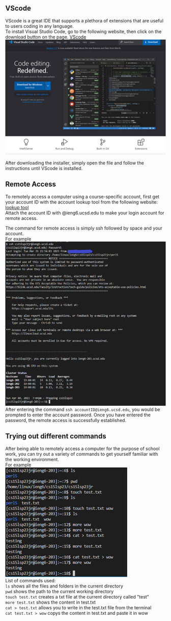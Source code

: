 ## VScode
VScode is a great IDE that supports a plethora of extensions that are useful to users coding in any language.  
To install Visual Studio Code, go to the following website, then click on the download button on the page.
[VScode](https://code.visualstudio.com/)  
![Image](VSC.png)  

After downloading the installer, simply open the file and follow the instructions until VScode is installed.

## Remote Access
To remotely access a computer using a course-specific account, first get your account ID with the account lookup tool from
the following website: [lookup tool](https://sdacs.ucsd.edu/~icc/index.php)  
Attach the account ID with @ieng6.ucsd.edu to make your login account for remote access.

The command for remote access is simply ssh followed by space and your account.  
For example  
![Image](ssh.png)  
After entering the command `ssh accountID@ieng6.ucsd.edu`, you would be prompted to enter the account password.
Once you have entered the password, the remote access is successfully established.

## Trying out different commands
After being able to remotely access a computer for the purpose of school work, you can try out a variety of commands 
to get yourself familiar with the working environment.  
For example  
![Image](commands.png)  
List of commands used:  
`ls` shows all the files and folders in the current directory  
`pwd` shows the path to the current working directory  
`touch test.txt` creates a txt file at the current directory called "test"  
`more test.txt` shows the content in test.txt  
`cat > test.txt` allows you to write in the test.txt file from the terminal  
`cat test.txt > wow` copys the content in test.txt and paste it in wow  
